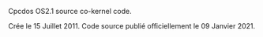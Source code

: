 Cpcdos OS2.1 source co-kernel code.


Crée le 15 Juillet 2011.
Code source publié officiellement le 09 Janvier 2021.

